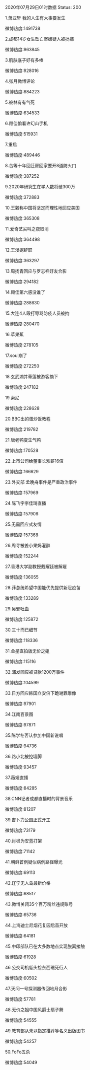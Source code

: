 2020年07月29日01时数据
Status: 200

1.萧亚轩 我的人生有大事要发生

微博热度:1491738

2.成都14岁女生坠亡案嫌疑人被批捕

微博热度:963845

3.肌肤底子好有多棒

微博热度:928016

4.张月微博评论

微博热度:884223

5.被林有有气死

微博热度:634533

6.顾佳偷看许幻山手机

微博热度:515931

7.重启

微博热度:489446

8.苦等十年回迁房回家要开8道防火门

微博热度:387252

9.2020年研究生在学人数将破300万

微博热度:372883

10.王毅称中国将坚定而理性地回应美国

微博热度:365308

11.爱奇艺尖叫之夜取消

微博热度:364498

12.王漫妮辞职

微博热度:363297

13.周扬青回应与罗志祥好友合影

微博热度:294182

14.顾佳第六感没谁了

微博热度:288630

15.大连4人殴打辱骂防疫人员被拘

微博热度:280470

16.苹果蕉

微博热度:278105

17.soul崩了

微博热度:272250

18.玄武湖并蒂莲被游客摘下

微博热度:247182

19.索尼

微博热度:228628

20.BBC出的蛋炒饭教程

微博热度:219782

21.唐老鸭变生气鸭

微博热度:170528

22.上市公司给董事长涨薪16倍

微博热度:166629

23.外交部 孟晚舟事件是严重政治事件

微博热度:157969

24.陈飞宇李佳琦直播

微博热度:157906

25.无需回应式友情

微博热度:157368

26.周寻被姜小果妈灌醉

微博热度:152244

27.香港大学副教授戴耀廷被解雇

微博热度:136055

28.菲总统希望中国能优先提供新冠疫苗

微博热度:133289

29.吴邪吐血

微博热度:125872

30.三十而已细节

微博热度:118336

31.金星直拍版无价之姐

微博热度:115116

32.浦发回应被贷款1200万事件

微博热度:104599

33.日方回应韩国立安倍下跪谢罪雕像

微博热度:97901

34.江南百景图

微博热度:97871

35.陈学冬否认参加中国新说唱

微博热度:94736

36.路小北被挖墙脚

微博热度:93457

37.薇娅直播

微博热度:84285

38.CNN记者成都直播时的背景音乐

微博热度:81207

39.吉卜力公园正式开工

微博热度:73179

40.肖枫为安蓝打架

微博热度:71142

41.朝鲜首例疑似病例路径曝光

微博热度:69113

42.辽宁无人岛最新价格

微博热度:68517

43.微博关闭35个百万粉丝违规账号

微博热度:65736

44.上海迪士尼烟花复园后首开放

微博热度:64181

45.中印部队已在大多数地点实现脱离接触

微博热度:61928

46.公交司机低头捡东西碾死行人

微博热度:60502

47.天问一号探测器传回地月合影

微博热度:57781

48.无价之姐中国风爵士扇子舞

微博热度:54555

49.教育部从未以指定推荐等名义出版图书

微博热度:54257

50.FoFo五杀

微博热度:54049

